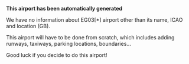 **This airport has been automatically generated**

We have no information about EG03[*] airport other than its name, ICAO and location (GB).

This airport will have to be done from scratch, which includes adding runways, taxiways, parking locations, boundaries...

Good luck if you decide to do this airport!